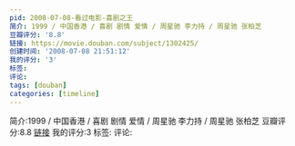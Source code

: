 ```yaml
---
pid: 2008-07-08-看过电影-喜剧之王
简介: 1999 / 中国香港 / 喜剧 剧情 爱情 / 周星驰 李力持 / 周星驰 张柏芝
豆瓣评分: '8.8'
链接: https://movie.douban.com/subject/1302425/
创建时间: '2008-07-08 21:51:12'
我的评分: '3'
标签:
评论:
tags: [douban]
categories: [timeline]
---
```

简介:1999 / 中国香港 / 喜剧 剧情 爱情 / 周星驰 李力持 / 周星驰 张柏芝
豆瓣评分:8.8
[链接](https://movie.douban.com/subject/1302425/)
我的评分:3
标签:
评论:
